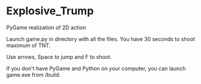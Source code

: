 # Explosive_Trump
PyGame realization of 2D action

Launch game.py in directory with all the files. You have 30 seconds to shoot maximum of TNT.

Use arrows, Space to jump and F to shoot.

If you don't have PyGame and Python on your computer, you can launch game.exe from /build.
